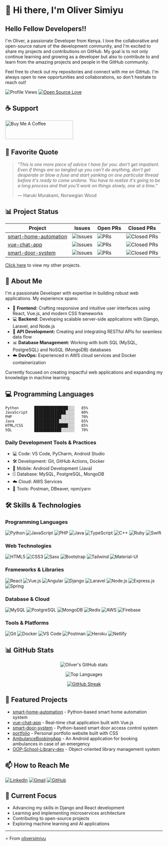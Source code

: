 # 👋 Hi there, I'm Oliver Simiyu

## Hello Fellow Developers!!

I'm Oliver, a passionate Developer from Kenya. I love the collaborative and open-source nature of the development community, and I'm excited to share my projects and contributions on GitHub. My goal is to not only continue learning and growing as a developer but also to contribute to and learn from the amazing projects and people in the GitHub community.

Feel free to check out my repositories and connect with me on GitHub. I'm always open to new opportunities and collaborations, so don't hesitate to reach out!

![Profile Views](https://komarev.com/ghpvc/?username=oliversimiyu&color=brightgreen&style=flat&label=Profile+Views)
[![Open Source Love](https://badges.frapsoft.com/os/v1/open-source.svg?v=103)](https://github.com/oliversimiyu)

## ☕ Support

<a href="https://www.buymeacoffee.com/oliver1350" target="_blank"><img src="https://cdn.buymeacoffee.com/buttons/v2/default-yellow.png" alt="Buy Me A Coffee" style="height: 60px !important;width: 217px !important;" ></a>

## 📝 Favorite Quote

> *"This is one more piece of advice I have for you: don't get impatient. Even if things are so tangled up you can't do anything, don't get desperate or blow a fuse and start yanking on one particular thread before it's ready to come undone. You have to realize it's going to be a long process and that you'll work on things slowly, one at a time."*
>
> — Haruki Murakami, Norwegian Wood

## 📊 Project Status

| Project | Issues | Open PRs | Closed PRs |
|---------|--------|-----------|------------|
| [smart-home-automation](https://github.com/oliversimiyu/smart-home-automation) | ![Issues](https://img.shields.io/github/issues/oliversimiyu/smart-home-automation) | ![PRs](https://img.shields.io/github/issues-pr/oliversimiyu/smart-home-automation) | ![Closed PRs](https://img.shields.io/github/issues-pr-closed/oliversimiyu/smart-home-automation) |
| [vue-chat-app](https://github.com/oliversimiyu/vue-chat-app) | ![Issues](https://img.shields.io/github/issues/oliversimiyu/vue-chat-app) | ![PRs](https://img.shields.io/github/issues-pr/oliversimiyu/vue-chat-app) | ![Closed PRs](https://img.shields.io/github/issues-pr-closed/oliversimiyu/vue-chat-app) |
| [smart-door-system](https://github.com/oliversimiyu/smart-door-system) | ![Issues](https://img.shields.io/github/issues/oliversimiyu/smart-door-system) | ![PRs](https://img.shields.io/github/issues-pr/oliversimiyu/smart-door-system) | ![Closed PRs](https://img.shields.io/github/issues-pr-closed/oliversimiyu/smart-door-system) |

[Click here](https://github.com/oliversimiyu?tab=repositories) to view my other projects.

## 🚀 About Me
I'm a passionate Developer with expertise in building robust web applications. My experience spans:

- 🎨 **Frontend:** Crafting responsive and intuitive user interfaces using React, Vue.js, and modern CSS frameworks
- 💻 **Backend:** Developing scalable server-side applications with Django, Laravel, and Node.js
- 🔌 **API Development:** Creating and integrating RESTful APIs for seamless data flow
- 📊 **Database Management:** Working with both SQL (MySQL, PostgreSQL) and NoSQL (MongoDB) databases
- ☁️ **DevOps:** Experienced in AWS cloud services and Docker containerization

Currently focused on creating impactful web applications and expanding my knowledge in machine learning.

## 💻 Programming Languages

```text
Python       ███████████████░░░   85%
JavaScript   ██████████████░░░░   80%
PHP          ████████████░░░░░░   70%
Java         ███████████░░░░░░░   65%
HTML/CSS     ███████████████░░░   85%
SQL          ████████████░░░░░░   70%
```

### Daily Development Tools & Practices
- 💻 Code: VS Code, PyCharm, Android Studio
- 🛠️ Development: Git, GitHub Actions, Docker
- 📱 Mobile: Android Development (Java)
- 🗄️ Database: MySQL, PostgreSQL, MongoDB
- ☁️ Cloud: AWS Services
- 🔧 Tools: Postman, DBeaver, npm/yarn

## 🛠️ Skills & Technologies

### Programming Languages
![Python](https://img.shields.io/badge/Python-3776AB?style=for-the-badge&logo=python&logoColor=white)
![JavaScript](https://img.shields.io/badge/JavaScript-F7DF1E?style=for-the-badge&logo=javascript&logoColor=black)
![PHP](https://img.shields.io/badge/PHP-777BB4?style=for-the-badge&logo=php&logoColor=white)
![Java](https://img.shields.io/badge/Java-ED8B00?style=for-the-badge&logo=openjdk&logoColor=white)
![TypeScript](https://img.shields.io/badge/TypeScript-007ACC?style=for-the-badge&logo=typescript&logoColor=white)
![C++](https://img.shields.io/badge/C++-00599C?style=for-the-badge&logo=cplusplus&logoColor=white)
![Ruby](https://img.shields.io/badge/Ruby-CC342D?style=for-the-badge&logo=ruby&logoColor=white)
![Swift](https://img.shields.io/badge/Swift-FA7343?style=for-the-badge&logo=swift&logoColor=white)

### Web Technologies
![HTML5](https://img.shields.io/badge/HTML5-E34F26?style=for-the-badge&logo=html5&logoColor=white)
![CSS3](https://img.shields.io/badge/CSS3-1572B6?style=for-the-badge&logo=css3&logoColor=white)
![Sass](https://img.shields.io/badge/Sass-CC6699?style=for-the-badge&logo=sass&logoColor=white)
![Bootstrap](https://img.shields.io/badge/Bootstrap-563D7C?style=for-the-badge&logo=bootstrap&logoColor=white)
![Tailwind](https://img.shields.io/badge/Tailwind_CSS-38B2AC?style=for-the-badge&logo=tailwind-css&logoColor=white)
![Material-UI](https://img.shields.io/badge/Material--UI-0081CB?style=for-the-badge&logo=material-ui&logoColor=white)

### Frameworks & Libraries
![React](https://img.shields.io/badge/React-20232A?style=for-the-badge&logo=react&logoColor=61DAFB)
![Vue.js](https://img.shields.io/badge/Vue.js-35495E?style=for-the-badge&logo=vue.js&logoColor=4FC08D)
![Angular](https://img.shields.io/badge/Angular-DD0031?style=for-the-badge&logo=angular&logoColor=white)
![Django](https://img.shields.io/badge/Django-092E20?style=for-the-badge&logo=django&logoColor=white)
![Laravel](https://img.shields.io/badge/Laravel-FF2D20?style=for-the-badge&logo=laravel&logoColor=white)
![Node.js](https://img.shields.io/badge/Node.js-43853D?style=for-the-badge&logo=node.js&logoColor=white)
![Express.js](https://img.shields.io/badge/Express.js-404D59?style=for-the-badge)
![Spring](https://img.shields.io/badge/Spring-6DB33F?style=for-the-badge&logo=spring&logoColor=white)

### Database & Cloud
![MySQL](https://img.shields.io/badge/MySQL-00000F?style=for-the-badge&logo=mysql&logoColor=white)
![PostgreSQL](https://img.shields.io/badge/PostgreSQL-316192?style=for-the-badge&logo=postgresql&logoColor=white)
![MongoDB](https://img.shields.io/badge/MongoDB-4EA94B?style=for-the-badge&logo=mongodb&logoColor=white)
![Redis](https://img.shields.io/badge/Redis-DC382D?style=for-the-badge&logo=redis&logoColor=white)
![AWS](https://img.shields.io/badge/AWS-232F3E?style=for-the-badge&logo=amazon-aws&logoColor=white)
![Firebase](https://img.shields.io/badge/Firebase-FFCA28?style=for-the-badge&logo=firebase&logoColor=black)

### Tools & Platforms
![Git](https://img.shields.io/badge/Git-F05032?style=for-the-badge&logo=git&logoColor=white)
![Docker](https://img.shields.io/badge/Docker-2496ED?style=for-the-badge&logo=docker&logoColor=white)
![VS Code](https://img.shields.io/badge/VS_Code-007ACC?style=for-the-badge&logo=visual-studio-code&logoColor=white)
![Postman](https://img.shields.io/badge/Postman-FF6C37?style=for-the-badge&logo=postman&logoColor=white)
![Heroku](https://img.shields.io/badge/Heroku-430098?style=for-the-badge&logo=heroku&logoColor=white)
![Netlify](https://img.shields.io/badge/Netlify-00C7B7?style=for-the-badge&logo=netlify&logoColor=white)

## 📊 GitHub Stats

<div align="center">

![Oliver's GitHub stats](https://github-readme-stats.vercel.app/api?username=oliversimiyu&show_icons=true&theme=radical&hide_border=true&count_private=true)

![Top Languages](https://github-readme-stats.vercel.app/api/top-langs/?username=oliversimiyu&layout=compact&theme=radical&hide_border=true&langs_count=8)

[![GitHub Streak](https://github-readme-streak-stats.herokuapp.com?user=oliversimiyu&theme=dark&background=000000&ring=FFA500&fire=FFA500&currStreakNum=FFFFFF&sideNums=FFFFFF&currStreakLabel=FFA500&dates=FFFFFF&stroke=FFA500&hide_border=true)](https://git.io/streak-stats)

</div>

## 🌟 Featured Projects
- [smart-home-automation](https://github.com/oliversimiyu/smart-home-automation) - Python-based smart home automation system
- [vue-chat-app](https://github.com/oliversimiyu/vue-chat-app) - Real-time chat application built with Vue.js
- [smart-door-system](https://github.com/oliversimiyu/smart-door-system) - Python-based smart door access control system
- [portfolio](https://github.com/oliversimiyu/portfolio) - Personal portfolio website built with CSS
- [AmbulanceBookingApp](https://github.com/oliversimiyu/AmbulanceBookingApp) - An Android application for booking ambulances in case of an emergency
- [OOP-School-Library-dev](https://github.com/oliversimiyu/OOP-School-Library-dev) - Object-oriented library management system

## 📫 How to Reach Me
[![LinkedIn](https://img.shields.io/badge/LinkedIn-0077B5?style=for-the-badge&logo=linkedin&logoColor=white)](https://www.linkedin.com/in/oliver-simiyu-737853271/)
[![Gmail](https://img.shields.io/badge/Gmail-D14836?style=for-the-badge&logo=gmail&logoColor=white)](mailto:oliversimiyu073@gmail.com)
[![GitHub](https://img.shields.io/badge/GitHub-100000?style=for-the-badge&logo=github&logoColor=white)](https://github.com/oliversimiyu)

## 🎯 Current Focus
- Advancing my skills in Django and React development
- Learning and implementing microservices architecture
- Contributing to open-source projects
- Exploring machine learning and AI applications

---
⭐️ From [oliversimiyu](https://github.com/oliversimiyu)
